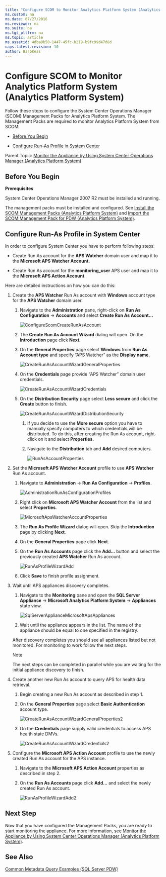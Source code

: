 ```yaml
---
title: "Configure SCOM to Monitor Analytics Platform System (Analytics Platform System)"
ms.custom: na
ms.date: 07/27/2016
ms.reviewer: na
ms.suite: na
ms.tgt_pltfrm: na
ms.topic: article
ms.assetid: 4dba9b50-1447-45fc-b219-b9fc99d47d8d
caps.latest.revision: 10
author: BarbKess
---
```

# Configure SCOM to Monitor Analytics Platform System (Analytics Platform System)
Follow these steps to configure the System Center Operations Manager (SCOM) Management Packs for Analytics Platform System. The Management Packs are required to monitor Analytics Platform System from SCOM.  
  
-   [Before You Begin](#BeforeBegin)  
  
-   [Configure Run-As Profile in System Center](#ConfigureRunAsProfile)  
  
Parent Topic: [Monitor the Appliance by Using System Center Operations Manager &#40;Analytics Platform System&#41;](../../mpp/management/monitor-the-appliance-by-using-system-center-operations-manager-analytics-platform-system.md)  
  
## <a name="BeforeBegin"></a>Before You Begin  
**Prerequisites**  
  
System Center Operations Manager 2007 R2 must be installed and running.  
  
The management packs must be installed and configured. See [Install the SCOM Management Packs &#40;Analytics Platform System&#41;](../../mpp/management/install-the-scom-management-packs-analytics-platform-system.md) and [Import the SCOM Management Pack for PDW &#40;Analytics Platform System&#41;](../../mpp/management/import-the-scom-management-pack-for-pdw-analytics-platform-system.md).  
  
## <a name="ConfigureRunAsProfile"></a>Configure Run-As Profile in System Center  
In order to configure System Center you have to perform following steps:  
  
-   Create Run As account for the **APS Watcher** domain user and map it to the **Microsoft APS Watcher Account.**  
  
-   Create Run As account for the **monitoring_user** APS user and map it to the **Microsoft APS Action Account**.  
  
Here are detailed instructions on how you can do this:  
  
1.  Create the **APS Watcher** Run As account with **Windows** account type for the **APS Watcher** domain user.  
  
    1.  Navigate to the **Administration** pane, right-click on **Run As Configuration** -> **Accounts** and select **Create Run As Account…**  
  
        ![ConfigureScomCreateRunAsAccount](../../mpp/management/media/ConfigureScomCreateRunAsAccount.png "ConfigureScomCreateRunAsAccount")  
  
    2.  The **Create Run As Account Wizard** dialog will open. On the **Introduction** page click **Next**.  
  
    3.  On the **General Properties** page select **Windows** from **Run As Account type** and specify “APS Watcher” as the **Display name**.  
  
        ![CreateRunAsAccountWizardGeneralProperties](../../mpp/management/media/CreateRunAsAccountWizardGeneralProperties.png "CreateRunAsAccountWizardGeneralProperties")  
  
    4.  On the **Credentials** page provide “APS Watcher” domain user credentials.  
  
        ![CreateRunAsAccountWizardCredentials](../../mpp/management/media/CreateRunAsAccountWizardCredentials.png "CreateRunAsAccountWizardCredentials")  
  
    5.  On the **Distribution Security** page select **Less secure** and click the **Create** button to finish.  
  
        ![CreateRunAsAccountWizardDistributionSecurity](../../mpp/management/media/CreateRunAsAccountWizardDistributionSecurity.png "CreateRunAsAccountWizardDistributionSecurity")  
  
        1.  If you decide to use the **More secure** option you have to manually specify computers to which credentials will be distributed. To do this, after creating the Run As account, right-click on it and select **Properties**.  
  
        2.  Navigate to the **Distribution** tab and **Add** desired computers.  
  
            ![RunAsAccountProperties](../../mpp/management/media/RunAsAccountProperties.png "RunAsAccountProperties")  
  
2.  Set the **Microsoft APS Watcher Account** profile to use **APS Watcher** Run As account.  
  
    1.  Navigate to **Administration** -> **Run As Configuration** -> **Profiles**.  
  
        ![AdministrationRunAsConfigurationProfiles](../../mpp/management/media/AdministrationRunAsConfigurationProfiles.png "AdministrationRunAsConfigurationProfiles")  
  
    2.  Right click on **Microsoft APS Watcher Account** from the list and select **Properties**.  
  
        ![MicrosoftApsWatcherAccountProperties](../../mpp/management/media/MicrosoftApsWatcherAccountProperties.png "MicrosoftApsWatcherAccountProperties")  
  
    3.  The **Run As Profile Wizard** dialog will open. Skip the **Introduction** page by clicking **Next**.  
  
    4.  On the **General Properties** page click **Next**.  
  
    5.  On the **Run As Accounts** page click the **Add…** button and select the previously created **APS Watcher** Run As account.  
  
        ![RunAsProfileWizardAdd](../../mpp/management/media/RunAsProfileWizardAdd.png "RunAsProfileWizardAdd")  
  
    6.  Click **Save** to finish profile assignment.  
  
3.  Wait until APS appliances discovery completes.  
  
    1.  Navigate to the **Monitoring** pane and open the **SQL Server Appliance** -> **Microsoft Analytics Platform System** -> **Appliances** state view.  
  
        ![SqlServerApplianceMicrosoftApsAppliances](../../mpp/management/media/SqlServerApplianceMicrosoftApsAppliances.png "SqlServerApplianceMicrosoftApsAppliances")  
  
    2.  Wait until the appliance appears in the list. The name of the appliance should be equal to one specified in the registry.  
  
    After discovery completes you should see all appliances listed but not monitored. For monitoring to work follow the next steps.  
  
    > [!NOTE]  
    > The next steps can be completed in parallel while you are waiting for the initial appliance discovery to finish.  
  
4.  Create another new Run As account to query APS for health data retrieval.  
  
    1.  Begin creating a new Run As account as described in step 1.  
  
    2.  On the **General Properties** page select **Basic Authentication** account type.  
  
        ![CreateRunAsAccountWizardGeneralProperties2](../../mpp/management/media/CreateRunAsAccountWizardGeneralProperties2.png "CreateRunAsAccountWizardGeneralProperties2")  
  
    3.  On the **Credentials** page supply valid credentials to access APS health state DMVs.  
  
        ![CreateRunAsAccountWizardCredentials2](../../mpp/management/media/CreateRunAsAccountWizardCredentials2.png "CreateRunAsAccountWizardCredentials2")  
  
5.  Configure the **Microsoft APS Action Account** profile to use the newly created Run As account for the APS instance.  
  
    1.  Navigate to the **Microsoft APS Action Account** properties as described in step 2.  
  
    2.  On the **Run As Accounts** page click **Add…** and select the newly created Run As account.  
  
        ![RunAsProfileWizardAdd2](../../mpp/management/media/RunAsProfileWizardAdd2.png "RunAsProfileWizardAdd2")  
  
## Next Step  
Now that you have configured the Management Packs, you are ready to start monitoring the appliance. For more information, see [Monitor the Appliance by Using System Center Operations Manager &#40;Analytics Platform System&#41;](../../mpp/management/monitor-the-appliance-by-using-system-center-operations-manager-analytics-platform-system.md).  
  
## See Also  
[Common Metadata Query Examples &#40;SQL Server PDW&#41;](../../mpp/sqlpdw/common-metadata-query-examples-sql-server-pdw.md)  
  
